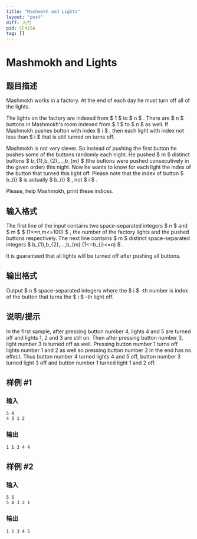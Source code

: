```yaml
---
title: "Mashmokh and Lights"
layout: "post"
diff: 入门
pid: CF415A
tag: []
---
```


# Mashmokh and Lights

## 题目描述

Mashmokh works in a factory. At the end of each day he must turn off all of the lights.

The lights on the factory are indexed from $ 1 $ to $ n $ . There are $ n $ buttons in Mashmokh's room indexed from $ 1 $ to $ n $ as well. If Mashmokh pushes button with index $ i $ , then each light with index not less than $ i $ that is still turned on turns off.

Mashmokh is not very clever. So instead of pushing the first button he pushes some of the buttons randomly each night. He pushed $ m $ distinct buttons $ b_{1},b_{2},...,b_{m} $ (the buttons were pushed consecutively in the given order) this night. Now he wants to know for each light the index of the button that turned this light off. Please note that the index of button $ b_{i} $ is actually $ b_{i} $ , not $ i $ .

Please, help Mashmokh, print these indices.

## 输入格式

The first line of the input contains two space-separated integers $ n $ and $ m $ $ (1<=n,m<=100) $ , the number of the factory lights and the pushed buttons respectively. The next line contains $ m $ distinct space-separated integers $ b_{1},b_{2},...,b_{m} (1<=b_{i}<=n) $ .

It is guaranteed that all lights will be turned off after pushing all buttons.

## 输出格式

Output $ n $ space-separated integers where the $ i $ -th number is index of the button that turns the $ i $ -th light off.

## 说明/提示

In the first sample, after pressing button number 4, lights 4 and 5 are turned off and lights 1, 2 and 3 are still on. Then after pressing button number 3, light number 3 is turned off as well. Pressing button number 1 turns off lights number 1 and 2 as well so pressing button number 2 in the end has no effect. Thus button number 4 turned lights 4 and 5 off, button number 3 turned light 3 off and button number 1 turned light 1 and 2 off.

## 样例 #1

### 输入

```
5 4
4 3 1 2

```

### 输出

```
1 1 3 4 4 

```

## 样例 #2

### 输入

```
5 5
5 4 3 2 1

```

### 输出

```
1 2 3 4 5 

```

